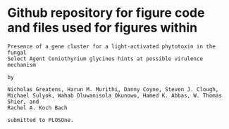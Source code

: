 # Github repository for figure code and files used for figures within 

```
Presence of a gene cluster for a light-activated phytotoxin in the fungal
Select Agent Coniothyrium glycines hints at possible virulence mechanism

by

Nicholas Greatens, Harun M. Murithi, Danny Coyne, Steven J. Clough,
Michael Sulyok, Wahab Oluwanisola Okunowo, Hamed K. Abbas, W. Thomas Shier, and
Rachel A. Koch Bach

submitted to PLOSOne. 
```
